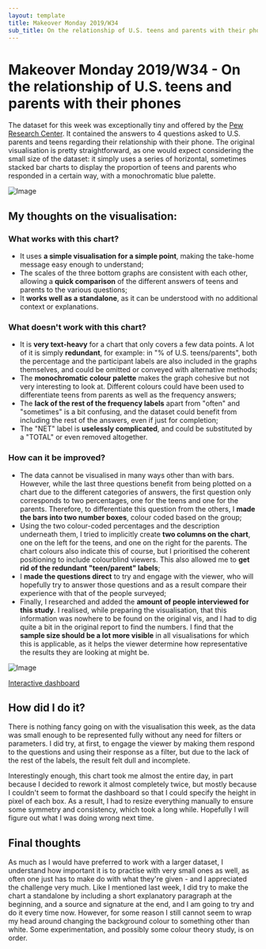 ```yaml
---
layout: template
title: Makeover Monday 2019/W34
sub_title: On the relationship of U.S. teens and parents with their phones
---
```


# Makeover Monday 2019/W34 - On the relationship of U.S. teens and parents with their phones

The dataset for this week was exceptionally tiny and offered by the [Pew Research Center](https://www.pewinternet.org/2018/08/22/how-teens-and-parents-navigate-screen-time-and-device-distractions/pi_2018-08-22_teens-screentime_0-01/). It contained the answers to 4 questions asked to U.S. parents and teens regarding their relationship with their phone. The original visualisation is pretty straightforward, as one would expect considering the small size of the dataset: it simply uses a series of horizontal, sometimes stacked bar charts to display the proportion of teens and parents who responded in a certain way, with a monochromatic blue palette.

![Image](https://www.pewinternet.org/wp-content/uploads/sites/9/2018/08/PI_2018.08.22_teens-screentime_0-01.png)

## My thoughts on the visualisation:

### What works with this chart?

- It uses **a simple visualisation for a simple point**, making the take-home message easy enough to understand;
- The scales of the three bottom graphs are consistent with each other, allowing a **quick comparison** of the different answers of teens and parents to the various questions;
- It **works well as a standalone**, as it can be understood with no additional context or explanations.

### What doesn't work with this chart?

- It is **very text-heavy** for a chart that only covers a few data points. A lot of it is simply **redundant**, for example: in "% of U.S. teens/parents", both the percentage and the participant labels are also included in the graphs themselves, and could be omitted or conveyed with alternative methods;
- The **monochromatic colour palette** makes the graph cohesive but not very interesting to look at. Different colours could have been used to differentiate teens from parents as well as the frequency answers;
- The **lack of the rest of the frequency labels** apart from "often" and "sometimes" is a bit confusing, and the dataset could benefit from including the rest of the answers, even if just for completion;
- The "NET" label is **uselessly complicated**, and could be substituted by a "TOTAL" or even removed altogether.

### How can it be improved?

- The data cannot be visualised in many ways other than with bars. However, while the last three questions benefit from being plotted on a chart due to the different categories of answers, the first question only corresponds to two percentages, one for the teens and one for the parents. Therefore, to differentiate this question from the others, I **made the bars into two number boxes**, colour coded based on the group;
- Using the two colour-coded percentages and the description underneath them, I tried to implicitly create **two columns on the chart**, one on the left for the teens, and one on the right for the parents. The chart colours also indicate this of course, but I prioritised the coherent positioning to include colourblind viewers. This also allowed me to **get rid of the redundant "teen/parent" labels**;
- I **made the questions direct** to try and engage with the viewer, who will hopefully try to answer those questions and as a result compare their experience with that of the people surveyed;
- Finally, I researched and added the **amount of people interviewed for this study**. I realised, while preparing the visualisation, that this information was nowhere to be found on the original vis, and I had to dig quite a bit in the original report to find the numbers. I find that the **sample size should be a lot more visible** in all visualisations for which this is applicable, as it helps the viewer determine how representative the results they are looking at might be.

![Image](https://pbs.twimg.com/media/ECV1hlhWsAAcUVm?format=jpg&name=4096x4096)

[Interactive dashboard](https://public.tableau.com/profile/alepoptosis#!/vizhome/OntherelationshipofU_S_teensandparentswiththeirphones-MakeoverMonday2019W34/OntherelationshipofU_S_teensandparentswiththeirphones)

## How did I do it?

There is nothing fancy going on with the visualisation this week, as the data was small enough to be represented fully without any need for filters or parameters. I did try, at first, to engage the viewer by making them respond to the questions and using their response as a filter, but due to the lack of the rest of the labels, the result felt dull and incomplete.

Interestingly enough, this chart took me almost the entire day, in part because I decided to rework it almost completely twice, but mostly because I couldn't seem to format the dashboard so that I could specify the height in pixel of each box. As a result, I had to resize everything manually to ensure some symmetry and consistency, which took a long while. Hopefully I will figure out what I was doing wrong next time.

## Final thoughts

As much as I would have preferred to work with a larger dataset, I understand how important it is to practise with very small ones as well, as often one just has to make do with what they're given - and I appreciated the challenge very much. Like I mentioned last week, I did try to make the chart a standalone by including a short explanatory paragraph at the beginning, and a source and signature at the end, and I am going to try and do it every time now. However, for some reason I still cannot seem to wrap my head around changing the background colour to something other than white. Some experimentation, and possibly some colour theory study, is on order.